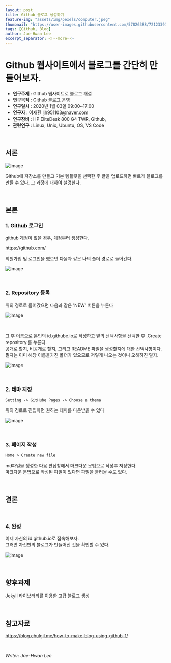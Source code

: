 ```yaml
---
layout: post
title: Github 블로그 생성하기
feature-img: "assets/img/pexels/computer.jpeg"
thumbnail: "https://user-images.githubusercontent.com/57826388/72123391-717ea600-33a4-11ea-81e9-5c0b80296c0a.png"
tags: [Github, Blog]
author: Jae-Hwan Lee
excerpt_separator: <!--more-->
---
```


# Github 웹사이트에서 블로그를 간단히 만들어보자.
<!--more-->
* **연구주제** : Github 웹사이트로 블로그 개설
* **연구목적** : Github 블로그 운영
* **연구일시** : 2020년 1월 03일 09:00~17:00
* **연구자** : 이재환 <ljh951103@naver.com>
* **연구장비** : HP EliteDesk 800 G4 TWR, Github, 
* **관련연구** : Linux, Unix, Ubuntu, OS, VS Code

&nbsp;

## 서론

![image](https://user-images.githubusercontent.com/57826388/72123391-717ea600-33a4-11ea-81e9-5c0b80296c0a.png)

Github에 저장소를 만들고 기본 템플릿을 선택한 후 글을 업로드하면 빠르게 블로그를 만들 수 있다. 그 과정에 대하여 설명한다.

&nbsp;

## 본론

### 1. Github 로그인

github 계정이 없을 경우, 계정부터 생성한다.

https://github.com/

회원가입 및 로그인을 했으면 다음과 같은 나의 폴더 경로로 들어간다.

![image](https://user-images.githubusercontent.com/57826388/72123464-adb20680-33a4-11ea-8380-d9f0318ab401.png)

&nbsp;

### 2. Repository 등록

위의 경로로 들어갔으면 다음과 같은 'NEW' 버튼을 누른다

![image](https://user-images.githubusercontent.com/57826388/72123519-e0f49580-33a4-11ea-8a93-f5eb8ced9772.png)

&nbsp;

그 후 이름으로 본인의 id.githube.io로 작성하고 밑의 선택사항을 선택한 후 .Create repository.를 누른다.  
공개로 할지, 비공개로 할지, 그리고 README 파일을 생성할지에 대한 선택사항이다.  
필자는 이미 해당 이름을가진 폴더가 있으므로 저렇게 나오는 것이니 오해하진 말자.


![image](https://user-images.githubusercontent.com/57826388/72123598-17321500-33a5-11ea-8efd-5abcc4b9ba8a.png)

&nbsp;

### 2. 테마 지정
```
Setting -> GitHube Pages -> Choose a thema
```
위의 경로로 진입하면 원하는 테마를 다운받을 수 있다

![image](https://user-images.githubusercontent.com/57826388/72125961-cbd03480-33ad-11ea-8bd1-09474adf50e3.png)

&nbsp;

### 3. 페이지 작성
```
Home > Create new file 

```
md파일을 생성한 다음 편집창에서 마크다운 문법으로 작성후 저장한다.  
마크다운 문법으로 작성된 파일이 있다면 파일을 불러올 수도 있다.

&nbsp;

## 결론

&nbsp;

### 4. 완성

이제 자신의 id.github.io로 접속해보자.  
그러면 자신만의 블로그가 만들어진 것을 확인할 수 있다.

![image](https://user-images.githubusercontent.com/57826388/72126590-08049480-33b0-11ea-8b4d-49c967341432.png)

&nbsp;

## 향후과제

Jekyll 라이브러리를 이용한 고급 블로그 생성

&nbsp;

## 참고자료

https://blog.chulgil.me/how-to-make-blog-using-github-1/

&nbsp;

*Writer: Jae-Hwan Lee*
